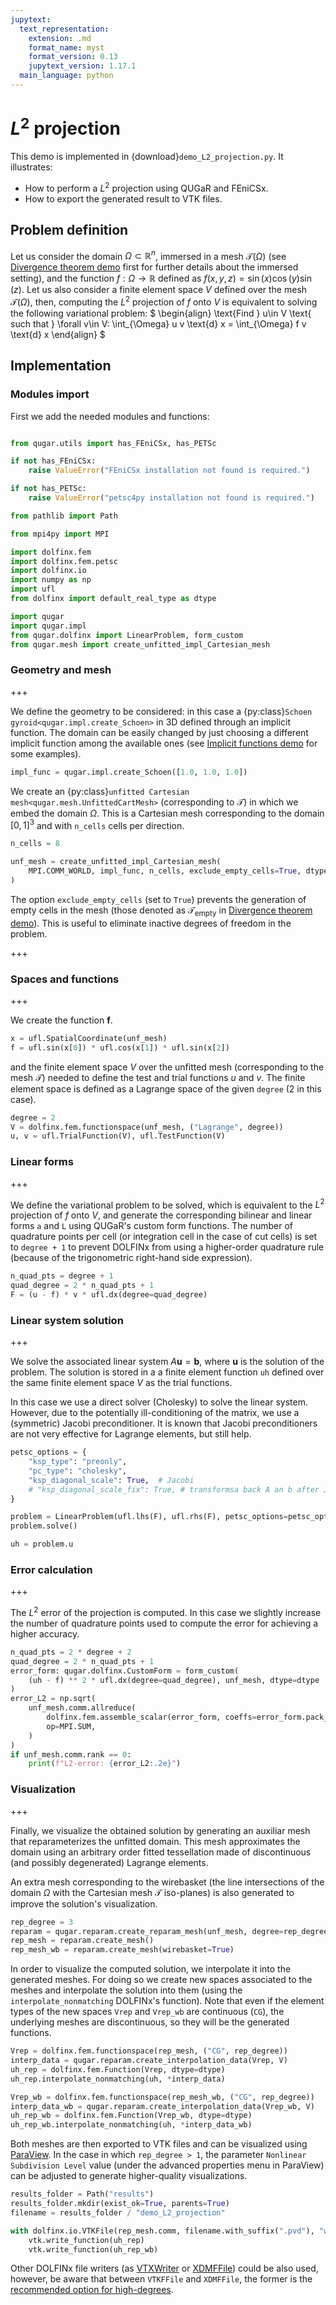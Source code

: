 ```yaml
---
jupytext:
  text_representation:
    extension: .md
    format_name: myst
    format_version: 0.13
    jupytext_version: 1.17.1
  main_language: python
---
```


# $L^2$ projection

This demo is implemented in {download}`demo_L2_projection.py`. It
illustrates:

- How to perform a $L^2$ projection using QUGaR and FEniCSx.
- How to export the generated result to VTK files.

## Problem definition

Let us consider the domain $\Omega \subset \mathbb{R}^n$,
immersed in a mesh $\mathcal{T}(\Omega)$ (see
[Divergence theorem demo](demo_div_thm.md) first for further details
about the immersed setting), and the function
$f:\Omega\to\mathbb{R}$ defined as $f(x,y,z) = \sin(x)\cos(y)\sin(z)$.
Let us also consider a finite element space $V$ defined over the mesh
$\mathcal{T}(\Omega)$, then, computing the $L^2$ projection
of $f$ onto $V$ is equivalent to solving the following variational
problem:
$
\begin{align}
  \text{Find } u\in V \text{ such that } \forall v\in V:
  \int_{\Omega} u v \text{d} x = \int_{\Omega} f v \text{d} x
\end{align}
$

## Implementation

### Modules import
First we add the needed modules and functions:

```python

from qugar.utils import has_FEniCSx, has_PETSc

if not has_FEniCSx:
    raise ValueError("FEniCSx installation not found is required.")

if not has_PETSc:
    raise ValueError("petsc4py installation not found is required.")

from pathlib import Path

from mpi4py import MPI

import dolfinx.fem
import dolfinx.fem.petsc
import dolfinx.io
import numpy as np
import ufl
from dolfinx import default_real_type as dtype

import qugar
import qugar.impl
from qugar.dolfinx import LinearProblem, form_custom
from qugar.mesh import create_unfitted_impl_Cartesian_mesh
```

### Geometry and mesh

+++

We define the geometry to be considered: in this case a
{py:class}`Schoen gyroid<qugar.impl.create_Schoen>` in 3D defined
through an implicit function.
The domain can be easily changed by just choosing a different implicit
function among the available ones (see
[Implicit functions demo](demo_impl_funcs.md) for some examples).

```python
impl_func = qugar.impl.create_Schoen([1.0, 1.0, 1.0])
```

We create an {py:class}`unfitted Cartesian mesh<qugar.mesh.UnfittedCartMesh>`
(corresponding to $\mathcal{T}$) in which we embed the domain $\Omega$.
This is a Cartesian mesh corresponding to the domain $[0,1]^3$ and
with `n_cells` cells per direction.

```python
n_cells = 8

unf_mesh = create_unfitted_impl_Cartesian_mesh(
    MPI.COMM_WORLD, impl_func, n_cells, exclude_empty_cells=True, dtype=dtype
)
```

The option `exclude_empty_cells` (set to `True`) prevents the
generation of empty cells in the mesh (those denoted as
$\mathcal{T}_{\text{empty}}$ in [Divergence theorem demo](demo_div_thm.md)).
This is useful to eliminate inactive degrees of freedom in the
problem.

+++

### Spaces and functions

+++

We create the function $\mathbf{f}$.

```python
x = ufl.SpatialCoordinate(unf_mesh)
f = ufl.sin(x[0]) * ufl.cos(x[1]) * ufl.sin(x[2])
```

and the finite element space $V$ over the unfitted mesh
(corresponding to the mesh $\mathcal{T}$) needed to define the test
and trial functions $u$ and $v$.
The finite element space is defined as a Lagrange space of the given
`degree` (2 in this case).

```python
degree = 2
V = dolfinx.fem.functionspace(unf_mesh, ("Lagrange", degree))
u, v = ufl.TrialFunction(V), ufl.TestFunction(V)
```

### Linear forms

+++

We define the variational problem to be solved, which is
equivalent to the $L^2$ projection of $f$ onto $V$, and generate
the corresponding bilinear and linear forms `a` and `L` using
QUGaR's custom form functions.
The number of quadrature points per cell (or integration cell
in the case of cut cells) is set to `degree + 1` to
prevent DOLFINx from using a higher-order quadrature rule
(because of the trigonometric right-hand side expression).

```python
n_quad_pts = degree + 1
quad_degree = 2 * n_quad_pts + 1
F = (u - f) * v * ufl.dx(degree=quad_degree)
```

### Linear system solution

+++

We solve the associated linear system
$A\mathbf{u} = \mathbf{b}$, where $\mathbf{u}$ is the
solution of the problem. The solution is stored in a
a finite element function `uh` defined over the same finite
element space $V$ as the trial functions.

In this case we use a direct solver (Cholesky) to solve the
linear system. However, due to the potentially ill-conditioning
of the matrix, we use a (symmetric) Jacobi preconditioner.
It is known that Jacobi preconditioners are not very effective
for Lagrange elements, but still help.

```python
petsc_options = {
    "ksp_type": "preonly",
    "pc_type": "cholesky",
    "ksp_diagonal_scale": True,  # Jacobi
    # "ksp_diagonal_scale_fix": True, # transformsa back A an b after Jacobi
}

problem = LinearProblem(ufl.lhs(F), ufl.rhs(F), petsc_options=petsc_options)
problem.solve()

uh = problem.u
```

### Error calculation

+++

The $L^2$ error of the projection is computed.
In this case we slightly increase the number of quadrature points
used to compute the error for achieving a higher accuracy.

```python
n_quad_pts = 2 * degree + 2
quad_degree = 2 * n_quad_pts + 1
error_form: qugar.dolfinx.CustomForm = form_custom(
    (uh - f) ** 2 * ufl.dx(degree=quad_degree), unf_mesh, dtype=dtype
)
error_L2 = np.sqrt(
    unf_mesh.comm.allreduce(
        dolfinx.fem.assemble_scalar(error_form, coeffs=error_form.pack_coefficients()),
        op=MPI.SUM,
    )
)
if unf_mesh.comm.rank == 0:
    print(f"L2-error: {error_L2:.2e}")
```

### Visualization

+++

Finally, we visualize the obtained solution by generating
an auxiliar mesh that reparameterizes the unfitted domain.
This mesh approximates the domain using an arbitrary order fitted
tessellation made of discontinuous (and possibly degenerated)
Lagrange elements.

An extra mesh corresponding to the wirebasket
(the line intersections of the domain $\Omega$ with the Cartesian mesh
$\mathcal{T}$ iso-planes) is also generated to improve the solution's visualization.

```python
rep_degree = 3
reparam = qugar.reparam.create_reparam_mesh(unf_mesh, degree=rep_degree, levelset=False)
rep_mesh = reparam.create_mesh()
rep_mesh_wb = reparam.create_mesh(wirebasket=True)
```

In order to visualize the computed solution, we interpolate it into the
generated meshes. For doing so we create new spaces associated to the
meshes and interpolate the solution into them (using the
`interpolate_nonmatching` DOLFINx's function). Note that even if the
element types of the new spaces `Vrep` and `Vrep_wb` are continuous
(`CG`), the underlying meshes are discontinuous, so they will be the
generated functions.

```python
Vrep = dolfinx.fem.functionspace(rep_mesh, ("CG", rep_degree))
interp_data = qugar.reparam.create_interpolation_data(Vrep, V)
uh_rep = dolfinx.fem.Function(Vrep, dtype=dtype)
uh_rep.interpolate_nonmatching(uh, *interp_data)

Vrep_wb = dolfinx.fem.functionspace(rep_mesh_wb, ("CG", rep_degree))
interp_data_wb = qugar.reparam.create_interpolation_data(Vrep_wb, V)
uh_rep_wb = dolfinx.fem.Function(Vrep_wb, dtype=dtype)
uh_rep_wb.interpolate_nonmatching(uh, *interp_data_wb)
```

Both meshes are then exported to VTK files and can be visualized using
[ParaView](https://www.paraview.org/). In the case in which
`rep_degree > 1`, the parameter `Nonlinear Subdivision Level` value
(under the advanced properties menu in ParaView) can be adjusted to
generate higher-quality visualizations.

```python
results_folder = Path("results")
results_folder.mkdir(exist_ok=True, parents=True)
filename = results_folder / "demo_L2_projection"

with dolfinx.io.VTKFile(rep_mesh.comm, filename.with_suffix(".pvd"), "w") as vtk:
    vtk.write_function(uh_rep)
    vtk.write_function(uh_rep_wb)
```

Other DOLFINx file writers (as
[VTXWriter](https://docs.fenicsproject.org/dolfinx/main/python/generated/dolfinx.io.html#dolfinx.io.VTXWriter)
or [XDMFFile](https://docs.fenicsproject.org/dolfinx/main/python/generated/dolfinx.io.html#dolfinx.io.XDMFFile))
could be also used, however, be aware that between `VTKFFile` and
`XDMFFile`, the former is the [recommended option for high-degrees](https://docs.fenicsproject.org/dolfinx/main/python/generated/dolfinx.io.html#dolfinx.io.VTKFile).
